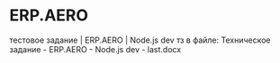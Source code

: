 # ERP.AERO

тестовое задание | ERP.AERO | Node.js dev
тз в файле: Техническое задание - ERP.AERO - Node.js dev - last.docx
